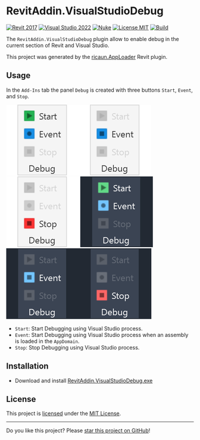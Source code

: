 # RevitAddin.VisualStudioDebug

[![Revit 2017](https://img.shields.io/badge/Revit-2017+-blue.svg)](../..)
[![Visual Studio 2022](https://img.shields.io/badge/Visual%20Studio-2022-blue)](../..)
[![Nuke](https://img.shields.io/badge/Nuke-Build-blue)](https://nuke.build/)
[![License MIT](https://img.shields.io/badge/License-MIT-blue.svg)](LICENSE)
[![Build](../../actions/workflows/Build.yml/badge.svg)](../../actions)

The `RevitAddin.VisualStudioDebug` plugin allow to enable debug in the current section of Revit and Visual Studio.

This project was generated by the [ricaun.AppLoader](https://ricaun.com/AppLoader/) Revit plugin.

## Usage

In the `Add-Ins` tab the panel `Debug` is created with three buttons `Start`, `Event`, and `Stop`.

![Debug-Light](assets/Debug-Light.png)![Debug-Light-Event](assets/Debug-Light-Event.png)![Debug-Light-Stop](assets/Debug-Light-Stop.png)
![Debug-Dark](assets/Debug-Dark.png)![Debug-Dark-Event](assets/Debug-Dark-Event.png)![Debug-Dark-Stop](assets/Debug-Dark-Stop.png)

* `Start`: Start Debugging using Visual Studio process.
* `Event`: Start Debugging using Visual Studio process when an assembly is loaded in the `AppDomain`.
* `Stop`: Stop Debugging using Visual Studio process.

## Installation

* Download and install [RevitAddin.VisualStudioDebug.exe](../../releases/latest/download/RevitAddin.VisualStudioDebug.zip)

## License

This project is [licensed](LICENSE) under the [MIT License](https://en.wikipedia.org/wiki/MIT_License).

---

Do you like this project? Please [star this project on GitHub](../../stargazers)!
